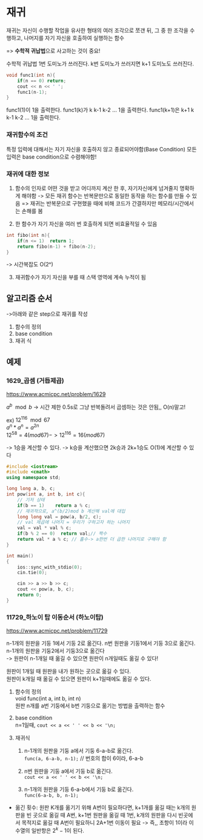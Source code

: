 # 재귀

재귀는 자신이 수행할 작업을 유사한 형태의 여러 조각으로 쪼갠 뒤, 그 중 한 조각을 수행하고, 나머지를 자기 자신을 호출하여 실행하는 함수

=> **수학적 귀납법**으로 사고하는 것이 중요!

수학적 귀납법
1번 도미노가 쓰러진다.
k번 도미노가 쓰러지면 k+1 도미노도 쓰러진다.

```cpp
void func1(int n){
    if(n == 0) return;
    cout << n << ' ';
    func1(n-1);
}
```
func1(1)이 1을 출력한다.
func1(k)가 k k-1 k-2 ... 1을 출력한다.
func1(k+1)은 k+1 k k-1 k-2 ... 1을 출력한다.

### 재귀함수의 조건 ###
특정 입력에 대해서는 자기 자신을 호출하지 않고 종료되어야함(Base Condition)
모든 입력은 base condition으로 수렴해야함!

### 재귀에 대한 정보 ###
1. 함수의 인자로 어떤 것을 받고 어디까지 계산 한 후, 자기자신에게 넘겨줄지 명확하게 해야함 -> 모든 재귀 함수는 반복문만으로 동일한 동작을 하는 함수를 만들 수 있음 
=> 재귀는 반복문으로 구현했을 때에 비해 코드가 간결하지만 메모리/시간에서는 손해를 봄

2. 한 함수가 자기 자신을 여러 번 호출하게 되면 비효율적일 수 있음
```cpp
int fibo(int n){
    if(n <= 1)  return 1;
    return fibo(n-1) + fibo(n-2);
}
```
-> 시간복잡도 O(2ⁿ) 

3. 재귀함수가 자기 자신을 부를 때 스택 영역에 계속 누적이 됨

## 알고리즘 순서 ##
->아래와 같은 step으로 재귀를 작성

1. 함수의 정의
2. base condition 
3. 재귀 식

## 예제 ##
### 1629_곱셈 (거듭제곱)
https://www.acmicpc.net/problem/1629 

$a^b \mod b$ 
-> 시간 제한 0.5s로 그냥 반복돌려서 곱셈하는 것은 안됨,, O(n)말고!

ex) $12^{116} \mod 67$   
$a^n * a^n = a^{2n}$  
$12^{58} = 4 (mod 67) -> 12^{116} = 16(mod 67)$ 

-> 1승을 계산할 수 있다.
-> k승을 계산했으면 2k승과 2k+1승도 O(1)에 계산할 수 있다

```cpp
#include <iostream>
#include <cmath>
using namespace std;

long long a, b, c;
int pow(int a, int b, int c){
    // 기저 상태
    if(b == 1)    return a % c;
    // 재귀적으로, a^(b/2)mod b 계산해 val에 대입
    long long val = pow(a, b/2, c);
    // val 제곱에 나머지 = 우리가 구하고자 하는 나머지
    val = val * val % c;
    if(b % 2 == 0)  return val;// 짝수
    return val * a % c; // 홀수-> a한번 더 곱한 나머지로 구해야 함
}

int main()
{
    ios::sync_with_stdio(0);
    cin.tie(0);

    cin >> a >> b >> c;
    cout << pow(a, b, c);
    return 0;
}
```

### 11729_하노이 탑 이동순서 (하노이탑)
https://www.acmicpc.net/problem/11729

n-1개의 원판을 기둥 1에서 기둥 2로 옮긴다.
n번 원판을 기둥1에서 기둥 3으로 옮긴다.
n-1개의 원판을 기둥2에서 기둥3으로 옮긴다  
-> 원판이 n-1개일 때 옮길 수 있으면 원판이 n개일때도 옮길 수 있다!  

원판이 1개일 때 원판을 내가 원하는 곳으로 옮길 수 있다.  
원판이 k개일 때 옮길 수 있으면 원판이 k+1일때에도 옮길 수 있다.

1. 함수의 정의  
    void func(int a, int b, int n)  
    원판 n개를 a번 기둥에서 b번 기둥으로 옮기는 방법을 출력하는 함수  

2. base condition  
n=1일때, `cout << a << ' ' << b << '\n;`

3. 재귀식  
    1. n-1개의 원판을 기둥 a에서 기둥 6-a-b로 옮긴다.  
    `func(a, 6-a-b, n-1);` // 번호의 합이 6이라, 6-a-b

    2. n번 원판을 기둥 a에서 기둥 b로 옮긴다.  
    `cout << a << ' ' << b << '\n;`

    3. n-1개의 원판을 기둥 6-a-b에서 기둥 b로 옮긴다.    
    `func(6-a-b, b, n-1);`    

* 옮긴 횟수: 원판 K개를 옮기기 위해 A번이 필요하다면, k+1개를 옮길 때는 k개의 원판을 빈 곳으로 옮길 때 A번, k+1번 원판을 옮길 때 1번, k개의 원판을 다시 빈곳에서 목적지로 옮길 때 A번이 필요하니 2A+1번 이동이 필요
-> 즉,, 초항이 1이라 이 수열의 일반항은 $2^k-1$이 된다.

